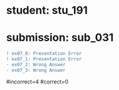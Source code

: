 # student: stu_191
# submission: sub_031

```diff
! ex07_0: Presentation Error
! ex07_1: Presentation Error
- ex07_2: Wrong Answer
- ex07_3: Wrong Answer
```
#incorrect=4
#correct=0
